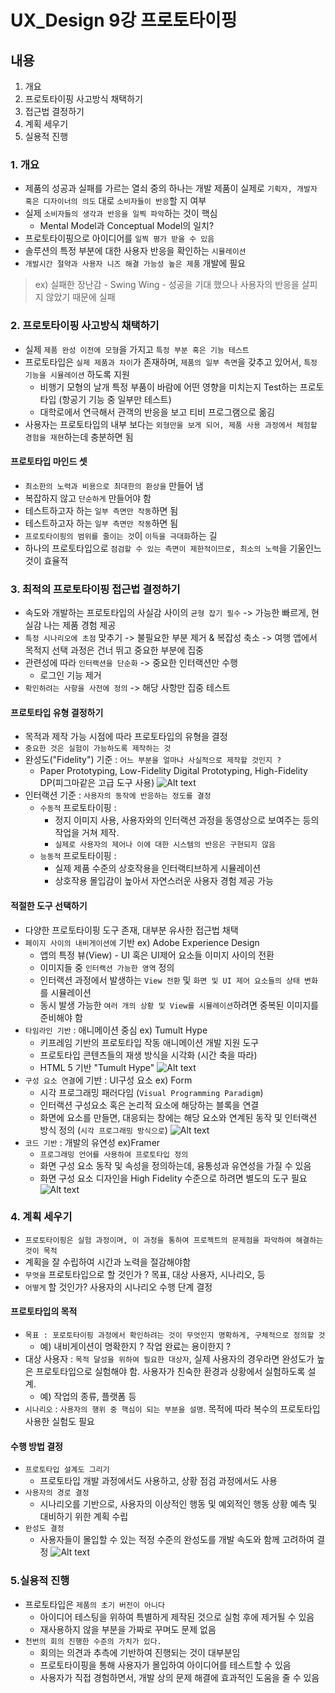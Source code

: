 # UX_Design 9강 프로토타이핑

## 내용
1. 개요
2. 프로토타이핑 사고방식 채택하기
3. 접근법 결정하기
4. 계획 세우기
5. 실용적 진행

### 1. 개요
- 제품의 성공과 실패를 가르는 열쇠 중의 하나는 개발 제품이 실제로 `기획자, 개발자 혹은 디자이너의 의도` 대로 `소비자들이 반응`할 지 여부
- 실제 `소비자들의 생각과 반응을 일찍 파악`하는 것이 핵심
    - Mental Model과 Conceptual Model의 일치?
- 프로토타이핑으로 아이디어를 `일찍 평가 받을 수 있음`
- 솔루션의 특정 부분에 대한 사용자 반응을 확인하는 `시뮬레이션`
- `개발시간 절약과 사용자 니즈 해결 가능성 높은 제품` 개발에 필요
> ex) 실패한 장난감 - Swing Wing - 성공을 기대 했으나 사용자의 반응을 살피지 않았기 때문에 실패

### 2. 프로토타이핑 사고방식 채택하기
- 실제 `제품 완성 이전에 모형`을 가지고 `특정 부분 혹은 기능 테스트`
- 프로토타입은 `실제 제품과 차이`가 존재하며, `제품의 일부 측면`을 갖추고 있어서, `특정 기능을 시뮬레이션` 하도록 지원
    - 비행기 모형의 날개 특정 부품이 바람에 어떤 영향을 미치는지 Test하는 프로토타입 (항공기 기능 중 일부만 테스트)
    - 대학로에서 연극해서 관객의 반응을 보고 티비 프로그램으로 옮김
- 사용자는 프로토타입의 내부 보다는 `외형만을 보게 되어, 제품 사용 과정에서 체험할 경험을 재현`하는데 충분하면 됨 

#### 프로토타입 마인드 셋
- `최소한의 노력과 비용으로 최대한의 환상을` 만들어 냄
- 복잡하지 않고 `단순하게` 만들어야 함
- 테스트하고자 하는 `일부 측면만 작동`하면 됨
- 테스트하고자 하는 `일부 측면만 작동`하면 됨
- `프로토타이핑의 범위를 줄이는 것`이 `이득을 극대화`하는 길
- 하나의 프로토타입으로 `점검할 수 있는 측면이 제한적이므로, 최소의 노력`을 기울인느 것이 효율적

### 3. 최적의 프로토타이핑 접근법 결정하기
- 속도와 개발하는 프로토타입의 사실감 사이의 `균형 잡기 필수` -> 가능한 빠르게, 현실감 나는 제품 경험 제공
- `특정 시나리오에 초점` 맞추기 -> 불필요한 부분 제거 & 복잡성 축소 -> 여행 앱에서 목적지 선택 과정은 건너 뛰고 중요한 부분에 집중
- 관련성에 따라 `인터랙션을 단순화` -> 중요한 인터랙션만 수행
    - 로그인 기능 제거
- `확인하려는 사항을 사전에 정의` -> 해당 사항만 집중 테스트

#### 프로토타입 유형 결정하기
- 목적과 제작 가능 시점에 따라 프로토타입의 유형을 결정
- `중요한 것은 실험이 가능하도록 제작하는 것`
- 완성도("Fidelity") 기준 : `어느 부분을 얼마나 사실적으로 제작할 것인지 ?`
    - Paper Prototyping, Low-Fidelity Digital Prototyping, High-Fidelity DP(피그마같은 고급 도구 사용)
    ![Alt text](image-6.png)
- 인터랙션 기준 : `사용자의 동작에 반응하는 정도를 결정`
    - `수동적` 프로토타이핑 :
        - 정지 이미지 사용, 사용자와의 인터랙션 과정을 동영상으로 보여주는 등의 작업을 거쳐 제작.
        - `실제로 사용자의 제어나 이에 대한 시스템의 반응은 구현되지 않음`
    - `능동적` 프로토타이핑 : 
        - 실제 제품 수준의 상호작용을 인터랙티브하게 시뮬레이션
        - 상호작용 몰입감이 높아서 자연스러운 사용자 경험 제공 가능

#### 적절한 도구 선택하기
- 다양한 프로토타이핑 도구 존재, 대부분 유사한 접근법 채택
- `페이지 사이의 내비게이션에` 기반 ex) Adobe Experience Design
    - 앱의 특정 뷰(View) - UI 혹은 UI제어 요소들 이미지 사이의 전환
    - 이미지들 중 `인터랙션 가능한 영역` 정의
    - 인터랙션 과정에서 발생하는 `View 전환` 및 `화면 및 UI 제어 요소들의 상태 변화`를 시뮬레이션
    - 동시 발생 가능한 `여러 개의 상황 및 View를 시뮬레이션`하려면 중복된 이미지를 준비해야 함
- `타임라인 기반` : 애니메이션 중심 ex) Tumult Hype
    - 키프레임 기반의 프로토타입 작동 애니메이션 개발 지원 도구
    - 프로토타입 콘텐츠들의 재생 방식을 시각화 (시간 축을 따라)
    - HTML 5 기반 "Tumult Hype"
    ![Alt text](image-7.png)
- `구성 요소 연결`에 기반 : UI구성 요소 ex) Form
    - 시각 프로그래밍 패러다임 (`Visual Programming Paradigm`)
    - 인터랙션 구성요소 혹은 논리적 요소에 해당하는 블록을 연결
    - 화면에 요소를 만들면, 대응되는 창에는 해당 요소와 연계된 동작 및 인터랙션 방식 정의 (`시각 프로그래밍 방식으로`)
    ![Alt text](image-8.png)
- `코드 기반` : 개발의 유연성 ex)Framer 
    - `프로그래밍 언어를 사용하여 프로토타입 정의`
    - 화면 구성 요소 동작 및 속성을 정의하는데, 융통성과 유연성을 가질 수 있음
    - 화면 구성 요소 디자인을 High Fidelity 수준으로 하려면 별도의 도구 필요
    ![Alt text](image-9.png)

### 4. 계획 세우기
- `프로토타이핑은 실험 과정이며, 이 과정을 통하여 프로젝트의 문제점을 파악하여 해결하는 것이 목적`
- 계획을 잘 수립하여 시간과 노력을 절감해야함
- `무엇을` 프로토타입으로 할 것인가 ? 목표, 대상 사용자, 시나리오, 등
- `어떻게` 할 것인가? 사용자의 시나리오 수행 단계 결정

#### 프로토타입의 목적
- `목표 : 포로토타이핑 과정에서 확인하려는 것이 무엇인지 명확하게, 구체적으로 정의할 것`
    - 예) 내비게이션이 명확한지 ? 작업 완료는 용이한지 ?
- 대상 사용자 : `목적 달성을 위하여 필요한 대상자`, 실제 사용자의 경우라면 완성도가 높은 프로토타입으로 실험해야 함. 사용자가 친숙한 환경과 상황에서 실험하도록 설계.
    - 예) 작업의 종류, 플랫폼 등
- `시나리오` : `사용자의 행위 중 핵심이 되는 부분을 설명`. 목적에 따라 복수의 프로토타입 사용한 실험도 필요

#### 수행 방법 결정
- `프로토타입 설계도 그리기`
    - 프로토타입 개발 과정에서도 사용하고, 상황 점검 과정에서도 사용
- `사용자의 경로 결정`
    - 시나리오를 기반으로, 사용자의 이상적인 행동 및 예외적인 행동 상황 예측 및 대비하기 위한 계획 수립
- `완성도 결정`
    - 사용자들이 몰입할 수 있는 적정 수준의 완성도를 개발 속도와 함께 고려하여 결정
![Alt text](image-10.png)

### 5.실용적 진행
- 프로토타입은 `제품의 초기 버전이 아니다`
    - 아이디어 테스팅을 위하여 특별하게 제작된 것으로 실험 후에 제거될 수 있음
    - 재사용하지 않을 부분을 가짜로 꾸며도 문제 없음
- `천번의 회의 진행한 수준의 가치가 있다.`
    - 회의는 의견과 추측에 기반하여 진행되는 것이 대부분임
    - 프로토타이핑을 통해 사용자가 몰입하여 아이디어를 테스트할 수 있음
    - 사용자가 직접 경험하면서, 개발 상의 문제 해결에 효과적인 도움을 줄 수 있음